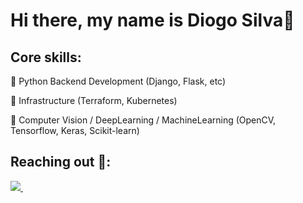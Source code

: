 # Hi there, my name is Diogo Silva👋

## Core skills:

 :white_square_button: Python Backend Development (Django, Flask, etc)
 
 :white_square_button: Infrastructure (Terraform, Kubernetes)
 
 :white_square_button: Computer Vision / DeepLearning / MachineLearning (OpenCV, Tensorflow, Keras, Scikit-learn)
 
## Reaching out :speech_balloon::
<p>
  
  <a href="https://www.linkedin.com/in/diogosilva30">
    <img src="https://img.shields.io/badge/linkedin-%230077B5.svg?&style=for-the-badge&logo=linkedin&logoColor=white" />
  </a>&nbsp;&nbsp;
</p>
